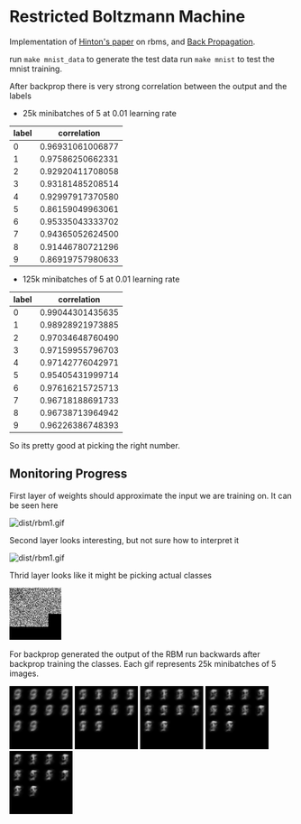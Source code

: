Restricted Boltzmann Machine
============================

Implementation of [Hinton's paper](docs/hinton_rbm_guide.pdf?raw=true) on rbms, and [Back Propagation](docs/rojas-backprop.pdf?raw=true).

run `make mnist_data` to generate the test data
run `make mnist` to test the mnist training.

After backprop there is very strong correlation between the output and the labels

* 25k minibatches of 5 at 0.01 learning rate

label|      correlation
-----|-----------------
   0 | 0.96931061006877  
   1 | 0.97586250662331  
   2 | 0.92920411708058  
   3 | 0.93181485208514  
   4 | 0.92997917370580  
   5 | 0.86159049963061  
   6 | 0.95335043333702  
   7 | 0.94365052624500  
   8 | 0.91446780721296  
   9 | 0.86919757980633  

* 125k minibatches of 5 at 0.01 learning rate

label|      correlation
-----|-----------------
   0 | 0.99044301435635  
   1 | 0.98928921973885  
   2 | 0.97034648760490  
   3 | 0.97159955796703  
   4 | 0.97142776042971  
   5 | 0.95405431999714  
   6 | 0.97616215725713  
   7 | 0.96718188691733  
   8 | 0.96738713964942  
   9 | 0.96226386748393  

So its pretty good at picking the right number.

Monitoring Progress
-------------------

First layer of weights should approximate the input we are training on.  It can be seen here 

![dist/rbm1.gif](results/rbm1.gif?raw=true)

Second layer looks interesting, but not sure how to interpret it 

![dist/rbm1.gif](results/rbm2.gif?raw=true)

Thrid layer looks like it might be picking actual classes

![dist/rbm1.gif](results/rbm3.gif?raw=true)

For backprop generated the output of the RBM run backwards after backprop training the classes.  Each gif represents 25k minibatches of 5 images.  

![dist/bp1.gif](results/bp1.gif?raw=true)
![dist/bp2.gif](results/bp2.gif?raw=true)
![dist/bp3.gif](results/bp3.gif?raw=true)
![dist/bp4.gif](results/bp4.gif?raw=true)
![dist/bp5.gif](results/bp5.gif?raw=true)

